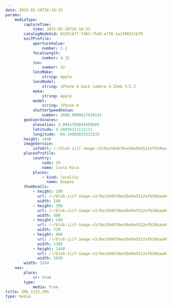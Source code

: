 ```yaml
---
date: 2015-01-16T16:18:33
params:
    mediaType:
        captureTime:
            time: 2015-01-16T16:18:33
        catalogNodeUid: 0197cbff-7403-7548-af78-1a1f08251b79
        exifProfile:
            apertureValue:
                number: 2.2
            focalLength:
                number: 4.15
            iso:
                number: 32
            lensMake:
                string: Apple
            lensModel:
                string: iPhone 6 back camera 4.15mm f/2.2
            make:
                string: Apple
            model:
                string: iPhone 6
            shutterSpeedValue:
                number: 1098.9008617534141
        geoCoordinates:
            elevation: 2.9941709844559585
            latitude: 9.39036111111111
            longitude: -84.14965833333333
        height: 2448
        imageService:
            infoUrl: /~/blob-iiif-image-v3/9ac584678ee3be9e5512ef634baa4004dd453bbf4e3f05d45eeeb2e809d54c8b/info.json
        placesProfile:
            country:
                code: CR
                name: Costa Rica
            places:
                - kind: locality
                  name: Quepos
        thumbnails:
            - height: 180
              url: /~/blob-iiif-image-v3/9ac584678ee3be9e5512ef634baa4004dd453bbf4e3f05d45eeeb2e809d54c8b/full/240%2C180/0/default.jpg
              width: 240
            - height: 360
              url: /~/blob-iiif-image-v3/9ac584678ee3be9e5512ef634baa4004dd453bbf4e3f05d45eeeb2e809d54c8b/full/480%2C360/0/default.jpg
              width: 480
            - height: 540
              url: /~/blob-iiif-image-v3/9ac584678ee3be9e5512ef634baa4004dd453bbf4e3f05d45eeeb2e809d54c8b/full/720%2C540/0/default.jpg
              width: 720
            - height: 960
              url: /~/blob-iiif-image-v3/9ac584678ee3be9e5512ef634baa4004dd453bbf4e3f05d45eeeb2e809d54c8b/full/1280%2C960/0/default.jpg
              width: 1280
            - height: 1440
              url: /~/blob-iiif-image-v3/9ac584678ee3be9e5512ef634baa4004dd453bbf4e3f05d45eeeb2e809d54c8b/full/1920%2C1440/0/default.jpg
              width: 1920
        width: 3264
    nav:
        place:
            cr: true
        type:
            media: true
title: IMG_2232.JPG
type: media
---
```


